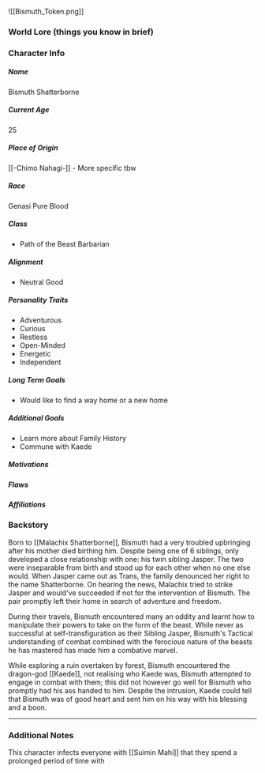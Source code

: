 ![[Bismuth_Token.png]]
### World Lore (things you know in brief)


### Character Info

##### Name 
Bismuth Shatterborne

##### Current Age
25

##### Place of Origin
[[-Chimo Nahagi-]] - More specific tbw

##### Race
Genasi Pure Blood

##### Class
- Path of the Beast Barbarian

##### Alignment
- Neutral Good

##### Personality Traits
- Adventurous
- Curious
- Restless
- Open-Minded
- Energetic
- Independent

##### Long Term Goals
- Would like to find a way home or a new home


##### Additional Goals
- Learn more about Family History
- Commune with Kaede

##### Motivations


##### Flaws


##### Affiliations


### Backstory

Born to [[Malachix Shatterborne]], Bismuth had a very troubled upbringing after his mother died birthing him. Despite being one of 6 siblings, only developed a close relationship with one: his twin sibling Jasper. The two were inseparable from birth and stood up for each other when no one else would. When Jasper came out as Trans, the family denounced her right to the name Shatterborne. On hearing the news, Malachix tried to strike Jasper and would've succeeded if not for the intervention of Bismuth. The pair promptly left their home in search of adventure and freedom. 

During their travels, Bismuth encountered many an oddity and learnt how to manipulate their powers to take on the form of the beast. While never as successful at self-transfiguration as their Sibling Jasper, Bismuth's Tactical understanding of combat combined with the ferocious nature of the beasts he has mastered has made him a combative marvel. 

While exploring a ruin overtaken by forest, Bismuth encountered the dragon-god [[Kaede]], not realising who Kaede was, Bismuth attempted to engage in combat with them; this did not however go well for Bismuth who promptly had his ass handed to him. Despite the intrusion, Kaede could tell that Bismuth was of good heart and sent him on his way with his blessing and a boon.

---
### Additional Notes
This character infects everyone with [[Suimin Mahi]] that they spend a prolonged period of time with